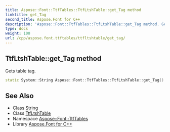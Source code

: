 ```yaml
---
title: Aspose::Font::TtfTables::TtfLtshTable::get_Tag method
linktitle: get_Tag
second_title: Aspose.Font for C++
description: 'Aspose::Font::TtfTables::TtfLtshTable::get_Tag method. Gets table tag in C++.'
type: docs
weight: 100
url: /cpp/aspose.font.ttftables/ttfltshtable/get_tag/
---
```

## TtfLtshTable::get_Tag method


Gets table tag.

```cpp
static System::String Aspose::Font::TtfTables::TtfLtshTable::get_Tag()
```

## See Also

* Class [String](../../../system/string/)
* Class [TtfLtshTable](../)
* Namespace [Aspose::Font::TtfTables](../../)
* Library [Aspose.Font for C++](../../../)
